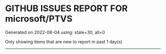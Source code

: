 
# GITHUB ISSUES REPORT FOR microsoft/PTVS


Generated on 2022-08-04 using: stale=30, all=0


Only showing items that are new to report in past 1 day(s)


---
